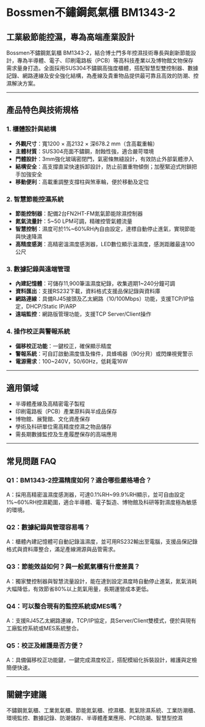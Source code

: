 # Bossmen不鏽鋼氮氣櫃 BM1343-2

## 工業級節能控濕，專為高端產業設計

Bossmen不鏽鋼氮氣櫃 BM1343-2，結合博士門多年控濕技術專長與創新節能設計，專為半導體、電子、印刷電路板（PCB）等高科技產業以及博物館文物保存需求量身打造。全面採用SUS304不鏽鋼高強度櫃體，搭配智慧型雙控制器、數據記錄、網路連線及安全強化結構，為產線及貴重物品提供最可靠且高效的防潮、控濕解決方案。

---

## 產品特色與技術規格

### 1. 櫃體設計與結構
- **外觀尺寸**：寬1200 × 高2132 × 深678.2 mm（含高載重輪）
- **主體材質**：SUS304亮面不鏽鋼，耐蝕性強，適合嚴苛環境
- **門體設計**：3mm強化玻璃密閉門，氣密條無縫設計，有效防止外部氣體滲入
- **結構安全**：高支撐直梁快速拆卸設計，防止前置重物傾倒；加壓緊迫式附鎖把手加強安全
- **移動便利**：高載重調整支撐柱與煞車輪，便於移動及定位

### 2. 智慧節能控濕系統
- **節能控制器**：配備2台FN2HT-FM氮氣節能除濕控制器
- **氮氣流量計**：5~50 LPM可調，精確控管氣體流量
- **智慧控制**：濕度可於1%~60%RH內自由設定，達標自動停止進氣，實現節能與快速降濕
- **高精度感測**：高精密溫濕度感測器，LED數位顯示溫濕度，感測距離最遠100公尺

### 3. 數據記錄與遠端管理
- **內建記憶體**：可儲存11,900筆溫濕度紀錄，收集週期1~240分鐘可調
- **資料匯出**：支援RS232下載，資料格式支援品保記錄與資料庫
- **網路連線**：具備RJ45接頭及乙太網路（10/100Mbps）功能，支援TCP/IP協定，DHCP/Static IP/ARP
- **遠端監控**：網路版管理功能，支援TCP Server/Client操作

### 4. 操作校正與警報系統
- **偏移校正功能**：一鍵校正，確保顯示精度
- **警報系統**：可自訂啟動濕度值及條件，具蜂鳴器（90分貝）或閃爍視覺警示
- **電源需求**：100~240V，50/60Hz，低耗電16W

---

## 適用領域

- 半導體產線及高精密電子製程
- 印刷電路板（PCB）產業原料與半成品保存
- 博物館、展覽館、文化資產保存
- 學術及科研單位需高精度控濕之物品儲存
- 需長期數據監控及生產履歷保存的高端應用

---

## 常見問題 FAQ

### Q1：BM1343-2控濕精度如何？適合哪些嚴格場合？
A：採用高精密溫濕度感測器，可達0.1%RH~99.9%RH顯示，並可自由設定1%~60%RH控濕範圍，適合半導體、電子製造、博物館及科研等對濕度極為敏感的環境。

### Q2：數據紀錄與管理容易嗎？
A：櫃體內建記憶體可自動記錄溫濕度，並可用RS232輸出至電腦，支援品保記錄格式與資料庫整合，滿足產線溯源與品管需求。

### Q3：節能效益如何？與一般氮氣櫃有什麼差異？
A：獨家雙控制器與智慧流量設計，能在達到設定濕度時自動停止進氣，氮氣消耗大幅降低，有效節省80%以上氮氣用量，長期運營成本更低。

### Q4：可以整合現有的監控系統或MES嗎？
A：支援RJ45乙太網路連線，TCP/IP協定，具Server/Client雙模式，便於與現有工廠監控系統或MES系統整合。

### Q5：校正及維護是否方便？
A：具備偏移校正功能鍵，一鍵完成濕度校正，搭配模組化拆裝設計，維護與定檢簡便快速。

---

## 關鍵字建議

不鏽鋼氮氣櫃、工業氮氣櫃、節能氮氣櫃、控濕櫃、氮氣除濕系統、工業防潮櫃、環境監控、數據記錄、防潮儲存、半導體產業應用、PCB防潮、智慧型控濕
